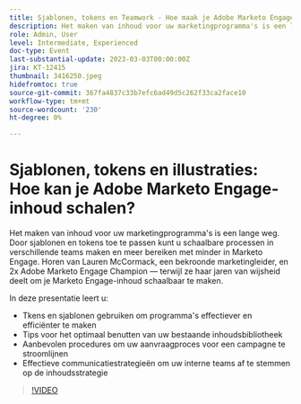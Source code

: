```yaml
---
title: Sjablonen, tokens en Teamwork - Hoe maak je Adobe Marketo Engage-inhoud schaalbaar
description: Het maken van inhoud voor uw marketingprogramma's is een lange weg. Door sjablonen en tokens toe te passen kunt u schaalbare processen in verschillende teams maken en meer bereiken met minder in Marketo Engage. Horen van Lauren McCormack, een bekroonde marketingleider, en 2x Adobe Marketo Engage Champion — terwijl ze haar jaren van wijsheid deelt om je Marketo Engage-inhoud schaalbaar te maken. In deze presentatie leert u:- Tkens en sjablonen gebruiken om programma's effectiever en efficiënter te maken - Tips voor het optimaal benutten van uw bestaande inhoudsbibliotheek - Aanbevolen werkwijzen om uw aanvraagproces voor de campagne te stroomlijnen - Effectieve communicatiestrategieën om uw interne teams op de inhoudsstrategie te richten
role: Admin, User
level: Intermediate, Experienced
doc-type: Event
last-substantial-update: 2023-03-03T00:00:00Z
jira: KT-12415
thumbnail: 3416250.jpeg
hidefromtoc: true
source-git-commit: 367fa4837c33b7efc6ad49d5c262f33ca2face10
workflow-type: tm+mt
source-wordcount: '230'
ht-degree: 0%

---
```



# Sjablonen, tokens en illustraties: Hoe kan je Adobe Marketo Engage-inhoud schalen?

Het maken van inhoud voor uw marketingprogramma&#39;s is een lange weg. Door sjablonen en tokens toe te passen kunt u schaalbare processen in verschillende teams maken en meer bereiken met minder in Marketo Engage. Horen van Lauren McCormack, een bekroonde marketingleider, en 2x Adobe Marketo Engage Champion — terwijl ze haar jaren van wijsheid deelt om je Marketo Engage-inhoud schaalbaar te maken.

In deze presentatie leert u:

- Tkens en sjablonen gebruiken om programma&#39;s effectiever en efficiënter te maken
- Tips voor het optimaal benutten van uw bestaande inhoudsbibliotheek
- Aanbevolen procedures om uw aanvraagproces voor een campagne te stroomlijnen
- Effectieve communicatiestrategieën om uw interne teams af te stemmen op de inhoudsstrategie

>[!VIDEO](https://video.tv.adobe.com/v/3416250/?quality=12&learn=on)
